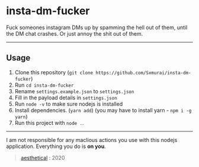 # insta-dm-fucker

Fuck someones instagram DMs up by spamming the hell out of them, until the DM chat crashes. Or just annoy the shit out of them.

---

## Usage

1. Clone this repository (`git clone https://github.com/Sxmurai/insta-dm-fucker`)
2. Run `cd insta-dm-fucker`
3. Rename `settings.example.json` to `settings.json`
4. Fill in the payload details in `settings.json`
5. Run `node -v` to make sure nodejs is installed
6. Install dependencies. (`yarn add`) (you may have to install yarn - `npm i -g yarn`)
7. Run this project with `node .`.

---

I am not responsible for any maclious actions you use with this nodejs application. Everything you do is **on you**.

> [aesthetical](https://github.com/Sxmurai) : 2020
